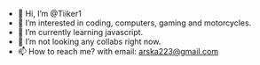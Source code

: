 - 👋 Hi, I’m @Tiiker1
- 👀 I’m interested in coding, computers, gaming and motorcycles.
- 🌱 I’m currently learning javascript.
- 💞️ I’m not looking any collabs right now.
- 📫 How to reach me? with email: arska223@gmail.com

<!---
Tiiker1/Tiiker1 is a ✨ special ✨ repository because its `README.md` (this file) appears on your GitHub profile.
You can click the Preview link to take a look at your changes.
--->

